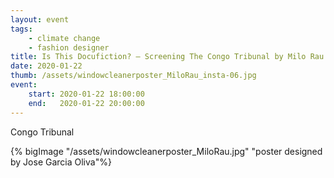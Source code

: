 ```yaml
---
layout: event
tags:
    - climate change
    - fashion designer
title: Is This Docufiction? – Screening The Congo Tribunal by Milo Rau
date: 2020-01-22
thumb: /assets/windowcleanerposter_MiloRau_insta-06.jpg
event:
    start: 2020-01-22 18:00:00
    end:   2020-01-22 20:00:00
---
```


Congo Tribunal

{% bigImage "/assets/windowcleanerposter_MiloRau.jpg" "poster designed by Jose Garcia Oliva"%}
